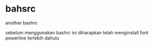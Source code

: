 # bahsrc
another bashrc

sebelum menggunakan bashrc ini diharapkan telah menginstall font powerline terlebih dahulu
